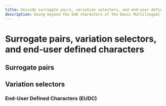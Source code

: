 ```yaml
---
title: Unicode surrogate pairs, variation selectors, and end-user defined characters
description: Going beyond the 64K characters of the Basic Multilingual Plane (BMP), Unicode is extended by a number of mechanisms.
---
```


# Surrogate pairs, variation selectors, and end-user defined characters

## Surrogate pairs

## Variation selectors

### End-User Defined Characters (EUDC)
